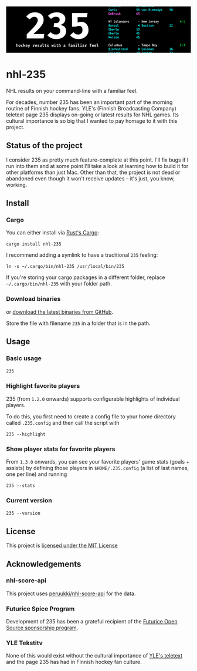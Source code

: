 ![235 - hockey results with a familiar feel](docs/nhl-235-banner.png)

# nhl-235

NHL results on your command-line with a familiar feel.

For decades, number 235 has been an important part of the morning routine of Finnish hockey fans. YLE's (Finnish Broadcasting Company) teletext page 235 displays on-going or latest results for NHL games. Its cultural importance is so big that I wanted to pay homage to it with this project.

## Status of the project

I consider 235 as pretty much feature-complete at this point. I'll fix bugs if I run into them and at some point I'll take a look at learning how to build it for other platforms than just Mac. Other than that, the project is not dead or abandoned even though it won't receive updates – it's just, you know, working.

## Install

### Cargo

You can either install via [Rust's Cargo](https://crates.io):

```
cargo install nhl-235
```

I recommend adding a symlink to have a traditional `235` feeling:

```
ln -s ~/.cargo/bin/nhl-235 /usr/local/bin/235
```

If you're storing your cargo packages in a different folder, replace `~/.cargo/bin/nhl-235` with your folder path.

### Download binaries

or [download the latest binaries from GitHub](https://github.com/Hamatti/nhl-235/releases/latest).

Store the file with filename `235` in a folder that is in the path.

## Usage

### Basic usage

```
235
```

### Highlight favorite players

235 (from `1.2.0` onwards) supports configurable highlights of individual players.

To do this, you first need to create a config file to your home directory called `.235.config` and then call the script with

```
235 --highlight
```

### Show player stats for favorite players

From `1.3.0` onwards, you can see your favorite players' game stats (goals + assists) by defining those players in `$HOME/.235.config` (a list of last names, one per line) and running

```
235 --stats
```

### Current version

```
235 --version
```

## License

This project is [licensed under the MIT License](LICENSE)

## Acknowledgements

### nhl-score-api

This project uses [peruukki/nhl-score-api](https://github.com/peruukki/nhl-score-api) for the data.

### Futurice Spice Program

Development of 235 has been a grateful recipient of the [Futurice Open Source sponsorship program](https://spiceprogram.org).

### YLE Tekstitv

None of this would exist without the cultural importance of [YLE's teletext](https://yle.fi/aihe/tekstitv) and the page 235 has had in Finnish hockey fan culture.
